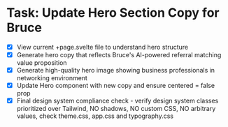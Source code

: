 # Task: Update Hero Section Copy for Bruce

- [x] View current +page.svelte file to understand hero structure
- [x] Generate hero copy that reflects Bruce's AI-powered referral matching value proposition
- [x] Generate high-quality hero image showing business professionals in networking environment
- [x] Update Hero component with new copy and ensure centered = false prop
- [x] Final design system compliance check - verify design system classes prioritized over Tailwind, NO shadows, NO custom CSS, NO arbitrary values, check theme.css, app.css and typography.css